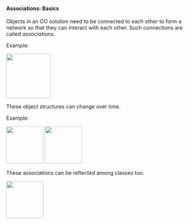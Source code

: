 <link rel="stylesheet" href="{{baseUrl}}/css/textbook.css">

<div class="website-content">

#### Associations: Basics

<div id="main">

Objects in an OO solution need to be connected to each other to form a network so that they can interact with each other. Such connections are called _associations_.

<panel header="UML: Object Diagrams: Object Structures">
  <include src="../../../uml/objectDiagrams/objectStructures/topicPanel.md" />
</panel>

<p/>

<tip-box>

Example:

<img src="{{baseUrl}}/oop/associations/basics/images/completeStructure.png" height="120" />
<p/>

</tip-box>

These object structures can change over time.

<tip-box>

Example:

<img src="{{baseUrl}}/oop/associations/basics/images/ageListCalculator.png" height="100" />
<img src="{{baseUrl}}/oop/associations/basics/images/ageListCalculatorAdam.png" height="100" />
<p/>

</tip-box>

These associations can be reflected among classes too.

<panel header="UML: Class Diagrams: Associations: Basics">
  <include src="../../../uml/classDiagrams/associations/basics/topicPanel.md" />
</panel>

<panel header="UML: Class Diagrams: Associations: Labels">
  <include src="../../../uml/classDiagrams/associations/labels/topicPanel.md" />
</panel>

<panel header="UML: Class Diagrams: Associations: Roles">
  <include src="../../../uml/classDiagrams/associations/roles/topicPanel.md" />
</panel>

<p/>

<img src="{{baseUrl}}/oop/associations/basics/images/ageListCalculatorPerson.png" height="100" />
<p/>

<!-- extras ------------------------------------------------------------------------------------ -->

<panel header=":paperclip: Extras" expandable type="seamless" expanded>

  <panel header=":mortar_board: Learning Outcomes" expandable type="seamless">
    <include src="exercises.md" />
  </panel>

  <panel header=":package: Resources" expandable type="seamless">
    <include src="resources.md" />
  </panel>

</panel>

</div>
</div>
